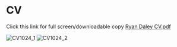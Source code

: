 # CV
Click this link for full screen/downloadable copy [Ryan Daley CV.pdf](https://github.com/Ryan-Daley/CV/files/10833590/Ryan.Daley.CV.pdf)


![CV1024_1](https://user-images.githubusercontent.com/113039811/221407680-e2abeb90-ed80-4884-870a-b0dfd579ec65.jpg)
![CV1024_2](https://user-images.githubusercontent.com/113039811/221407683-af5566a7-4d39-4add-8d39-830ea06e7ad6.jpg)
